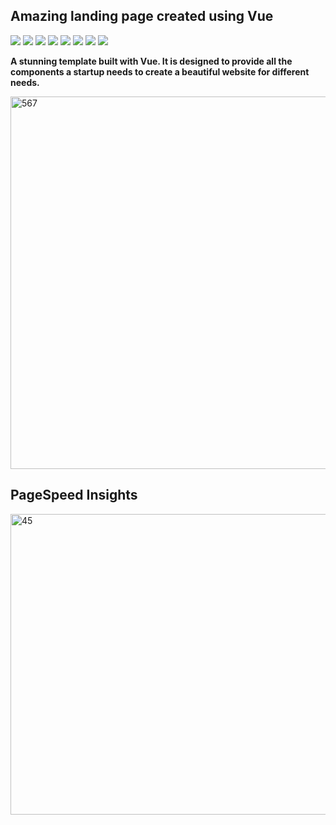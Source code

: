 ## Amazing landing page created using Vue

![](https://komarev.com/ghpvc/?username=mscbuild) 
 ![](https://img.shields.io/github/license/mscbuild/awesome-website-vuejs) 
 ![](https://img.shields.io/badge/PRs-Welcome-green)
 ![](https://img.shields.io/github/languages/code-size/mscbuild/awesome-website-vuejs)
![](https://img.shields.io/badge/code%20style-vue-green)
![](https://img.shields.io/github/stars/mscbuild)
![](https://img.shields.io/badge/Topic-Github-lighred)
![](https://img.shields.io/website?url=https%3A%2F%2Fgithub.com%2Fmscbuild)


 **A stunning template built with Vue. It is designed to provide all the components a startup needs to create a beautiful website for different needs.**

 <img width="1330" height="596" alt="567" src="https://github.com/user-attachments/assets/493e0484-38b8-426c-aa78-08c3e5510d78" />

## PageSpeed ​​Insights

<img width="957" height="481" alt="45" src="https://github.com/user-attachments/assets/803b747c-75df-42fb-8273-ffd6428abdb0" />

